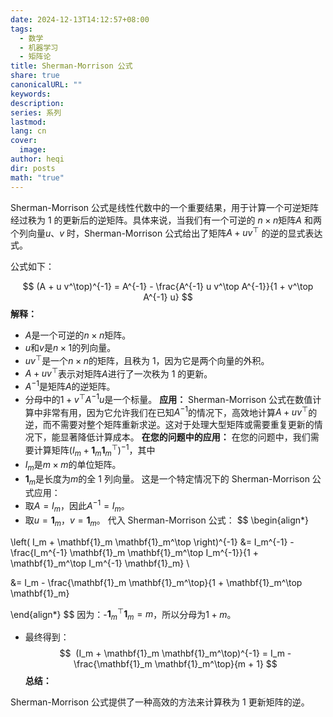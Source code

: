 ```yaml
---
date: 2024-12-13T14:12:57+08:00
tags:
  - 数学
  - 机器学习
  - 矩阵论
title: Sherman-Morrison 公式
share: true
canonicalURL: ""
keywords: 
description: 
series: 系列
lastmod: 
lang: cn
cover:
  image: 
author: heqi
dir: posts
math: "true"
---
```


Sherman-Morrison 公式是线性代数中的一个重要结果，用于计算一个可逆矩阵经过秩为 1 的更新后的逆矩阵。具体来说，当我们有一个可逆的 $n \times n$矩阵$A$ 和两个列向量$u$、$v$ 时，Sherman-Morrison 公式给出了矩阵$A + u v^\top$ 的逆的显式表达式。

公式如下：
  
$$
(A + u v^\top)^{-1} = A^{-1} - \frac{A^{-1} u v^\top A^{-1}}{1 + v^\top A^{-1} u}
$$
**解释：**
  
- $A$是一个可逆的$n \times n$矩阵。
- $u$和$v$是$n \times 1$的列向量。
- $u v^\top$是一个$n \times n$的矩阵，且秩为 1，因为它是两个向量的外积。
- $A + u v^\top$表示对矩阵$A$进行了一次秩为 1 的更新。
- $A^{-1}$是矩阵$A$的逆矩阵。
- 分母中的$1 + v^\top A^{-1} u$是一个标量。 
**应用：**
Sherman-Morrison 公式在数值计算中非常有用，因为它允许我们在已知$A^{-1}$的情况下，高效地计算$A + u v^\top$的逆，而不需要对整个矩阵重新求逆。这对于处理大型矩阵或需要重复更新的情况下，能显著降低计算成本。
**在您的问题中的应用：**
在您的问题中，我们需要计算矩阵$(I_m + \mathbf{1}_m \mathbf{1}_m^\top)^{-1}$，其中
- $I_m$是$m \times m$的单位矩阵。
- $\mathbf{1}_m$是长度为$m$的全 1 列向量。
这是一个特定情况下的 Sherman-Morrison 公式应用：
- 取$A = I_m$，因此$A^{-1} = I_m$。
- 取$u = \mathbf{1}_m$，$v = \mathbf{1}_m$。
代入 Sherman-Morrison 公式：
$$
\begin{align*}

\left( I_m + \mathbf{1}_m \mathbf{1}_m^\top \right)^{-1} &= I_m^{-1} - \frac{I_m^{-1} \mathbf{1}_m \mathbf{1}_m^\top I_m^{-1}}{1 + \mathbf{1}_m^\top I_m^{-1} \mathbf{1}_m} \\

&= I_m - \frac{\mathbf{1}_m \mathbf{1}_m^\top}{1 + \mathbf{1}_m^\top \mathbf{1}_m}

\end{align*}
$$
因为：-$\mathbf{1}_m^\top \mathbf{1}_m = m$，所以分母为$1 + m$。
- 最终得到：
$$  
(I_m + \mathbf{1}_m \mathbf{1}_m^\top)^{-1} = I_m - \frac{\mathbf{1}_m \mathbf{1}_m^\top}{m + 1}
$$
**总结：**


Sherman-Morrison 公式提供了一种高效的方法来计算秩为 1 更新矩阵的逆。


